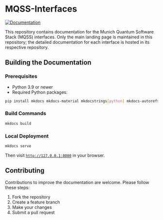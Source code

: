 # MQSS-Interfaces

[![Documentation](https://img.shields.io/badge/Documentation-Read%20the%20Docs-blue)](https://munich-quantum-software-stack.github.io/MQSS-Interfaces/)

This repository contains documentation for the Munich Quantum Software Stack (MQSS) interfaces. Only the main landing page is maintained in this repository; the detailed documentation for each interface is hosted in its respective repository.

## Building the Documentation

### Prerequisites

- Python 3.9 or newer
- Required Python packages:

```sh
pip install mkdocs mkdocs-material mkdocstrings[python] mkdocs-autorefs
```

### Build Commands

```sh
mkdocs build
```

### Local Deployment

```sh
mkdocs serve
```

Then visit [`http://127.0.0.1:8000`](http://127.0.0.1:8000) in your browser.

## Contributing

Contributions to improve the documentation are welcome. Please follow these steps:

1. Fork the repository
2. Create a feature branch
3. Make your changes
4. Submit a pull request
